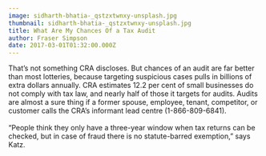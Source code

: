 ```yaml
---
image: sidharth-bhatia-_qstzxtwnxy-unsplash.jpg
thumbnail: sidharth-bhatia-_qstzxtwnxy-unsplash.jpg
title: What Are My Chances Of a Tax Audit
author: Fraser Simpson
date: 2017-03-01T01:32:00.000Z
---
```

That’s not something CRA discloses. But chances of an audit are far better than most lotteries, because targeting suspicious cases pulls in billions of extra dollars annually. CRA estimates 12.2 per cent of small businesses do not comply with tax law, and nearly half of those it targets for audits. Audits are almost a sure thing if a former spouse, employee, tenant, competitor, or customer calls the CRA’s informant lead centre (1-866-809-6841).\
\
“People think they only have a three-year window when tax returns can be checked, but in case of fraud there is no statute-barred exemption,” says Katz.